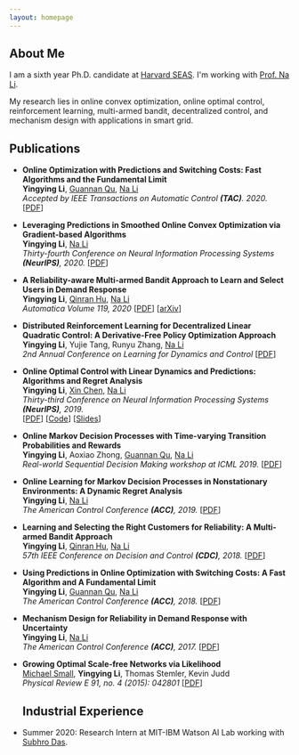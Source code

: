 ```yaml
---
layout: homepage
---
```


## About Me

I am a sixth year Ph.D. candidate at [Harvard SEAS](https://www.seas.harvard.edu/). I'm working with [Prof. Na Li](https://nali.seas.harvard.edu/).

My research lies in online convex optimization, online optimal control, reinforcement learning, multi-armed bandit, decentralized control, and mechanism design with applications in smart grid.


## Publications

- **Online Optimization with Predictions and Switching Costs: Fast Algorithms and the Fundamental Limit**
  <br>
  **Yingying Li**, [Guannan Qu](http://gqu.people.caltech.edu/), [Na Li](https://nali.seas.harvard.edu/)
  <br>
  *Accepted by IEEE Transactions on Automatic Control **(TAC)**. 2020.* 
  [[PDF](https://scholar.harvard.edu/files/yingyingli/files/2018-3.pdf)]

- **Leveraging Predictions in Smoothed Online Convex Optimization via Gradient-based Algorithms**
  <br>
  **Yingying Li**, [Na Li](https://nali.seas.harvard.edu/)
  <br>
  *Thirty-fourth Conference on Neural Information Processing Systems **(NeurIPS)**, 2020.*
  [[PDF](https://yingying.li/files/NeurIPS2020.pdf)]

- **A Reliability-aware Multi-armed Bandit Approach to Learn and Select Users in Demand Response**
  <br>
  **Yingying Li**, [Qinran Hu](http://huqinran.com/), [Na Li](https://nali.seas.harvard.edu/)
  <br>
  *Automatica Volume 119, 2020*
  [[PDF](http://www.sciencedirect.com/science/article/pii/S0005109820302132)] [[arXiv](https://arxiv.org/pdf/2003.09505.pdf)]
  
- **Distributed Reinforcement Learning for Decentralized Linear Quadratic Control: A Derivative-Free Policy Optimization Approach**
  <br>
  **Yingying Li**, Yujie Tang, Runyu Zhang, [Na Li](https://nali.seas.harvard.edu/)
  <br>
  *2nd Annual Conference on Learning for Dynamics and Control*
  [[PDF](https://arxiv.org/pdf/1912.09135.pdf)]

- **Online Optimal Control with Linear Dynamics and Predictions: Algorithms and Regret Analysis**
  <br>
  **Yingying Li**, [Xin Chen](https://xinchen.netlify.com/), [Na Li](https://nali.seas.harvard.edu/)
  <br>
  *Thirty-third Conference on Neural Information Processing Systems **(NeurIPS)**, 2019.*
  <br>
  [[PDF](https://arxiv.org/pdf/1906.11378.pdf)] [[Code](https://github.com/li-yingying/RHGC)] [[Slides](https://drive.google.com/file/d/1j_EKJ2v_niRUGLde77idF-8kyaIgGdAA/view)]

- **Online Markov Decision Processes with Time-varying Transition Probabilities and Rewards**
  <br>
  **Yingying Li**, Aoxiao Zhong, [Guannan Qu](http://gqu.people.caltech.edu/), [Na Li](https://nali.seas.harvard.edu/)
  <br>
  *Real-world Sequential Decision Making workshop at ICML 2019.* [[PDF](https://realworld-sdm.github.io/paper/25.pdf)]

- **Online Learning for Markov Decision Processes in Nonstationary Environments: A Dynamic Regret Analysis**
  <br>
  **Yingying Li**, [Na Li](https://nali.seas.harvard.edu/)
  <br>
  *The American Control Conference **(ACC)**, 2019.* [[PDF](https://nali.seas.harvard.edu/files/nali/files/2019acc_onlinemdp.pdf)]


- **Learning and Selecting the Right Customers for Reliability: A Multi-armed Bandit Approach**
  <br>
  **Yingying Li**, [Qinran Hu](http://huqinran.com/), [Na Li](https://nali.seas.harvard.edu/)
  <br>
  *57th IEEE Conference on Decision and Control **(CDC)**, 2018.* [[PDF](https://scholar.harvard.edu/files/yingyingli/files/2018-2.pdf)]

- **Using Predictions in Online Optimization with Switching Costs: A Fast Algorithm and A Fundamental Limit**
  <br>
  **Yingying Li**, [Guannan Qu](http://gqu.people.caltech.edu/), [Na Li](https://nali.seas.harvard.edu/)
  <br>
  *The American Control Conference **(ACC)**, 2018.* [[PDF](https://scholar.harvard.edu/files/yingyingli/files/2018-1.pdf)]

- **Mechanism Design for Reliability in Demand Response with Uncertainty**
  <br>
  **Yingying Li**, [Na Li](https://nali.seas.harvard.edu/)
  <br>
  *The American Control Conference **(ACC)**, 2017.* [[PDF](https://scholar.harvard.edu/files/yingyingli/files/2017-1.pdf)]

- **Growing Optimal Scale-free Networks via Likelihood**
  <br>
  [Michael Small](https://www.uwa.edu.au/profile/michael-small), **Yingying Li**, Thomas Stemler, Kevin Judd
  <br>
  *Physical Review E 91, no. 4 (2015): 042801* [[PDF](https://scholar.harvard.edu/files/yingyingli/files/2014-1.pdf)]
  
  ## Industrial Experience
- Summer 2020: Research Intern  at MIT-IBM Watson AI Lab working with [Subhro Das](https://researcher.watson.ibm.com/researcher/view.php?person=ibm-Subhro.Das).

